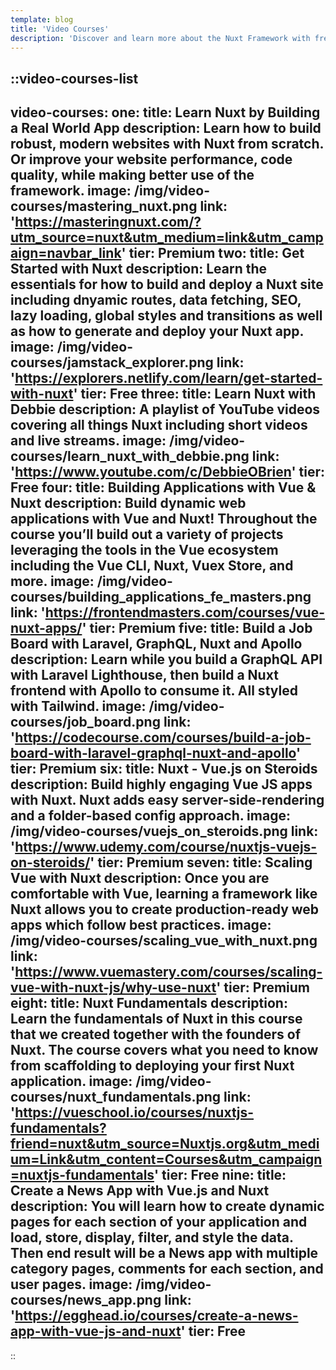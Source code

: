 ```yaml
---
template: blog
title: 'Video Courses'
description: 'Discover and learn more about the Nuxt Framework with free and premium video courses.'
---
```

::video-courses-list
---
video-courses:
  one:
    title: Learn Nuxt by Building a Real World App
    description: Learn how to build robust, modern websites with Nuxt from scratch. Or improve your website performance, code quality, while making better use of the framework.
    image: /img/video-courses/mastering_nuxt.png
    link: 'https://masteringnuxt.com/?utm_source=nuxt&utm_medium=link&utm_campaign=navbar_link'
    tier: Premium
  two:
    title: Get Started with Nuxt
    description: Learn the essentials for how to build and deploy a Nuxt site including dnyamic routes, data fetching, SEO, lazy loading, global styles and transitions as well as how to generate and deploy your Nuxt app.
    image: /img/video-courses/jamstack_explorer.png
    link: 'https://explorers.netlify.com/learn/get-started-with-nuxt'
    tier: Free
  three:
    title: Learn Nuxt with Debbie
    description: A playlist of YouTube videos covering all things Nuxt including short videos and live streams.
    image: /img/video-courses/learn_nuxt_with_debbie.png
    link: 'https://www.youtube.com/c/DebbieOBrien'
    tier: Free
  four:
    title: Building Applications with Vue & Nuxt
    description: Build dynamic web applications with Vue and Nuxt! Throughout the course you’ll build out a variety of projects leveraging the tools in the Vue ecosystem including the Vue CLI, Nuxt, Vuex Store, and more.
    image: /img/video-courses/building_applications_fe_masters.png
    link: 'https://frontendmasters.com/courses/vue-nuxt-apps/'
    tier: Premium
  five:
    title: Build a Job Board with Laravel, GraphQL, Nuxt and Apollo
    description: Learn while you build a GraphQL API with Laravel Lighthouse, then build a Nuxt frontend with Apollo to consume it. All styled with Tailwind.
    image: /img/video-courses/job_board.png
    link: 'https://codecourse.com/courses/build-a-job-board-with-laravel-graphql-nuxt-and-apollo'
    tier: Premium
  six:
    title: Nuxt - Vue.js on Steroids
    description: Build highly engaging Vue JS apps with Nuxt. Nuxt adds easy server-side-rendering and a folder-based config approach.
    image: /img/video-courses/vuejs_on_steroids.png
    link: 'https://www.udemy.com/course/nuxtjs-vuejs-on-steroids/'
    tier: Premium
  seven:
    title: Scaling Vue with Nuxt
    description: Once you are comfortable with Vue, learning a framework like Nuxt allows you to create production-ready web apps which follow best practices.
    image: /img/video-courses/scaling_vue_with_nuxt.png
    link: 'https://www.vuemastery.com/courses/scaling-vue-with-nuxt-js/why-use-nuxt'
    tier: Premium
  eight:
    title: Nuxt Fundamentals
    description: Learn the fundamentals of Nuxt in this course that we created together with the founders of Nuxt. The course covers what you need to know from scaffolding to deploying your first Nuxt application.
    image: /img/video-courses/nuxt_fundamentals.png
    link: 'https://vueschool.io/courses/nuxtjs-fundamentals?friend=nuxt&utm_source=Nuxtjs.org&utm_medium=Link&utm_content=Courses&utm_campaign=nuxtjs-fundamentals'
    tier: Free
  nine:
    title: Create a News App with Vue.js and Nuxt
    description: You will learn how to create dynamic pages for each section of your application and load, store, display, filter, and style the data. Then end result will be a News app with multiple category pages, comments for each section, and user pages.
    image: /img/video-courses/news_app.png
    link: 'https://egghead.io/courses/create-a-news-app-with-vue-js-and-nuxt'
    tier: Free
---
::
